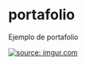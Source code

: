 # portafolio

Ejemplo de portafolio

<a href="https://imgur.com/tExSDss"><img src="https://i.imgur.com/tExSDss.png" title="source: imgur.com" /></a>
